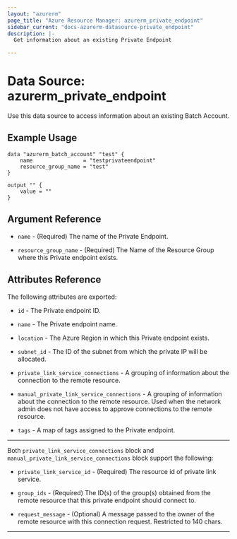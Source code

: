 ```yaml
---
layout: "azurerm"
page_title: "Azure Resource Manager: azurerm_private_endpoint"
sidebar_current: "docs-azurerm-datasource-private_endpoint"
description: |-
  Get information about an existing Private Endpoint

---
```


# Data Source: azurerm_private_endpoint

Use this data source to access information about an existing Batch Account.

## Example Usage

```hcl
data "azurerm_batch_account" "test" {
    name                = "testprivateendpoint"
    resource_group_name = "test"
}

output "" {
    value = ""
}
```

## Argument Reference

* `name` - (Required) The name of the Private Endpoint.

* `resource_group_name` - (Required) The Name of the Resource Group where this Private endpoint exists.

## Attributes Reference

The following attributes are exported:

* `id` - The Private endpoint ID.

* `name` - The Private endpoint name.

* `location` - The Azure Region in which this Private endpoint exists.

* `subnet_id` - The ID of the subnet from which the private IP will be allocated.

* `private_link_service_connections` - A grouping of information about the connection to the remote resource.

* `manual_private_link_service_connections` - A grouping of information about the connection to the remote resource. Used when the network admin does not have access to approve connections to the remote resource.

* `tags` - A map of tags assigned to the Private endpoint.

---

Both `private_link_service_connections` block and `manual_private_link_service_connections` block support the following:

* `private_link_service_id` - (Required) The resource id of private link service.

* `group_ids` - (Required) The ID(s) of the group(s) obtained from the remote resource that this private endpoint should connect to.

* `request_message` - (Optional) A message passed to the owner of the remote resource with this connection request. Restricted to 140 chars.

---
